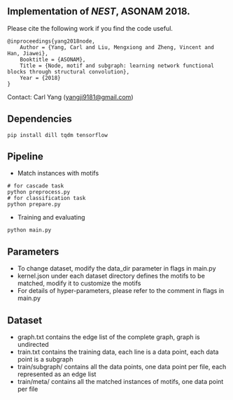 ## Implementation of *NEST*, ASONAM 2018.

Please cite the following work if you find the code useful.

```
@inproceedings{yang2018node,
	Author = {Yang, Carl and Liu, Mengxiong and Zheng, Vincent and Han, Jiawei},
	Booktitle = {ASONAM},
	Title = {Node, motif and subgraph: learning network functional blocks through structural convolution},
	Year = {2018}
}
```
Contact: Carl Yang (yangji9181@gmail.com)

## Dependencies
```
pip install dill tqdm tensorflow
```

## Pipeline
- Match instances with motifs
```
# for cascade task
python preprocess.py
# for classification task
python prepare.py
```

- Training and evaluating 
```
python main.py
```

## Parameters
- To change dataset, modify the data_dir parameter in flags in main.py
- kernel.json under each dataset directory defines the motifs to be matched, modify it to customize the motifs
- For details of hyper-parameters, please refer to the comment in flags in main.py


## Dataset
- graph.txt contains the edge list of the complete graph, graph is undirected
- train.txt contains the training data, each line is a data point, each data point is a subgraph
- train/subgraph/ contains all the data points, one data point per file, each represented as an edge list
- train/meta/ contains all the matched instances of motifs, one data point per file

